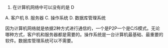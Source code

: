 1. 在计算机网络中可以没有的是 D

A. 客户机 B. 服务器 C. 操作系统 D. 数据库管理系统

因为计算机网络就是依据2种方式进行通信的，一个是P2P一个是C/S模式。无论哪种方式，客户机和服务器都是需要的。操作系统是一台计算机最基础、最重要的软件。数据库管理系统可以不需要。